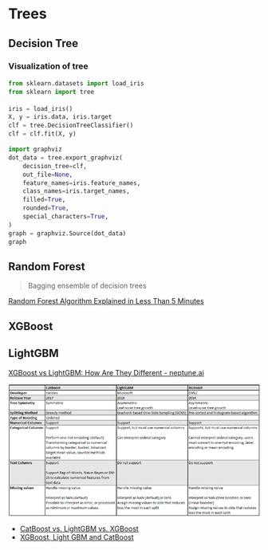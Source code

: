 Trees
===

Decision Tree
---

### Visualization of tree

```python
from sklearn.datasets import load_iris
from sklearn import tree

iris = load_iris()
X, y = iris.data, iris.target
clf = tree.DecisionTreeClassifier()
clf = clf.fit(X, y)
```



```python
import graphviz
dot_data = tree.export_graphviz(
    decision_tree=clf,
    out_file=None,
    feature_names=iris.feature_names,
    class_names=iris.target_names,
    filled=True,
    rounded=True,
    special_characters=True,
)
graph = graphviz.Source(dot_data)
graph
```

Random Forest
---

> Bagging ensemble of decision trees

[Random Forest Algorithm Explained in Less Than 5 Minutes](https://medium.com/@techynilesh/random-forest-algorithm-explained-in-less-than-5-minutes-a433dc295f94)

XGBoost
---

LightGBM
---

[XGBoost vs LightGBM: How Are They Different - neptune.ai](https://neptune.ai/blog/xgboost-vs-lightgbm)

![ensemble-trees-comparison](../imgs/ensemble-trees-comparison.png)

- [CatBoost vs. LightGBM vs. XGBoost](https://towardsdatascience.com/catboost-vs-lightgbm-vs-xgboost-c80f40662924)
- [XGBoost, Light GBM and CatBoost](https://medium.com/octave-john-keells-group/xgboost-light-gbm-and-catboost-a-comparison-of-decision-tree-algorithms-and-applications-to-a-f1d2d376d89c)